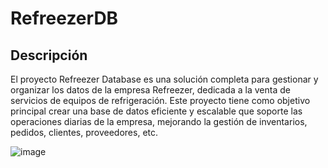 # RefreezerDB

## Descripción

El proyecto Refreezer Database es una solución completa para gestionar y organizar los datos de la empresa Refreezer, dedicada a la venta de servicios de equipos de refrigeración. Este proyecto tiene como objetivo principal crear una base de datos eficiente y escalable que soporte las operaciones diarias de la empresa, mejorando la gestión de inventarios, pedidos, clientes, proveedores, etc.

![image](https://github.com/user-attachments/assets/b2594cae-7650-4458-a654-8ca2e1b277eb)
